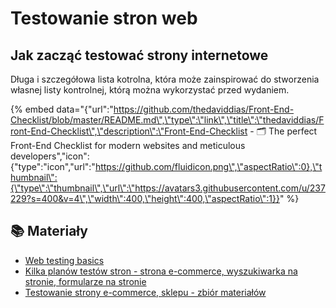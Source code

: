 # Testowanie stron web

## Jak zacząć testować strony internetowe

Długa i szczegółowa lista kotrolna, która może zainspirować do stworzenia własnej listy kontrolnej, którą można wykorzystać przed wydaniem.

{% embed data="{\"url\":\"https://github.com/thedaviddias/Front-End-Checklist/blob/master/README.md\",\"type\":\"link\",\"title\":\"thedaviddias/Front-End-Checklist\",\"description\":\"Front-End-Checklist - 🗂 The perfect Front-End Checklist for modern websites and meticulous developers\",\"icon\":{\"type\":\"icon\",\"url\":\"https://github.com/fluidicon.png\",\"aspectRatio\":0},\"thumbnail\":{\"type\":\"thumbnail\",\"url\":\"https://avatars3.githubusercontent.com/u/237229?s=400&v=4\",\"width\":400,\"height\":400,\"aspectRatio\":1}}" %}



## 📚 Materiały

* [Web testing basics](http://cultivatedmanagement.com/web-testing-basics/)
* [Kilka planów testów stron - strona e-commerce, wyszukiwarka na stronie, formularze na stronie](https://www.testing-web-sites.co.uk/testing-plans-checklists/)
* [Testowanie strony e-commerce, sklepu - zbiór materiałów](https://gist.github.com/pwicherski/9884c5e44f815acafd217f42c94c0cfb)

